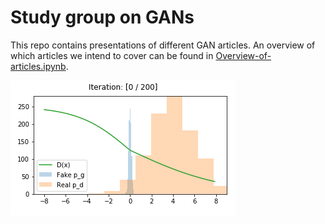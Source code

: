 # Study group on GANs

This repo contains presentations of different GAN articles. 
An overview of which articles we intend to cover can be 
found in [Overview-of-articles.ipynb](Overview-of-articles.ipynb).

<img src="gifs/n(0,1) to n(4,2)/gif.gif" />
